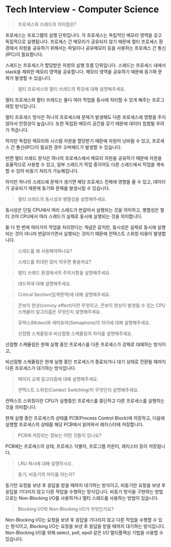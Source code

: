 # Tech Interview - Computer Science

> 프로세스와 쓰레드의 차이점은?

프로세스는 프로그램의 실행 단위입니다. 각 프로세스는 독립적인 메모리 영역을 갖고 독립적으로 실행됩니다. 프로세스 간 메모리가 공유되지 않기 때문에 멀티 프로세스 환경에서 자원을 공유하기 위해서는 파일이나 공유메모리 등을 사용하는 프로세스 간 통신(IPC)이 필요합니다.

스레드는 프로세스가 할당받은 자원의 실행 흐름 단위입니다. 스레드는 프로세스 내에서 stack을 제외한 메모리 영역을 공유합니다. 메모리 영역을 공유하기 때문에 동기화 문제가 발생할 수 있습니다.

> 멀티 프로세스와 멀티 쓰레드의 특징에 대해 설명해주세요.

멀티 프로세스와 멀티 쓰레드는 둘다 여러 작업을 동시에 처리할 수 있게 해주는 프로그래밍 방식입니다.

멀티 프로세스 방식은 하나의 프로세스에 문제가 발생해도 다른 프로세스에 영향을 주지않아서 안정성이 높습니다. 또한 독립된 메모리 공간을 갖기 때문에 데이터 침범될 우려가 적습니다.

하지만 독립된 메모리와 시스템 자원을 할당받기 때문에 자원이 낭비될 수 있고, 프로세스 간 통신(IPC)이 필요한 경우 오버헤드가 발생할 수 있습니다.

반면 멀티 쓰레드 방식은 하나의 프로세스에서 메모리 자원을 공유하기 때문에 자원을 효율적으로 사용할 수 있고, 일부 스레드가 작업 중이어도 다른 스레드에서 작업을 계속할 수 있어 비동기 처리가 가능해집니다.

하지만 하나의 스레드에 문제가 생기면 해당 프로세스 전체에 영향을 줄 수 있고, 데이터가 공유되기 때문에 동기화 문제를 발생시킬 수 있습니다.

> 멀티 쓰레드의 동시성과 병렬성을 설명해주세요.

동시성은 단일 CPU에서 여러 스레드가 번갈아서 실행되는 것을 의미하고, 병렬성은 멀티 코어 CPU에서 여러 스레드가 실제로 동시에 실행되는 것을 의미합니다.

둘 다 한 번에 여러가지 작업을 처리한다는 개념은 같지만, 동시성은 실제로 동시에 실행되는 것이 아니라 번갈아가면서 실행되는 것이기 때문에 컨텍스트 스위칭 비용이 발생합니다.

> 스레드를 왜 사용해야하나요?

> 스레드를 최대한 많이 띄우면 좋을까요?

> 멀티 쓰레드 환경에서의 주의사항을 설명해주세요.

> 데드락에 대해 설명해주세요.

> Critical Section(임계영역)에 대해 설명해주세요.

> 콘보이 현상(convoy effect)이란 무엇이고, 콘보이 현상이 발생될 수 있는 CPU 스케줄러 알고리즘은 무엇인지 설명해주세요.

> 뮤텍스(Mutex)와 세마포어(Semaphore)의 차이에 대해 설명해주세요.

> 선점형 스케줄링과 비선점형 스케줄링의 차이를 설명해주세요.

선점형 스케쥴링은 현재 실행 중인 프로세스를 다른 프로세스가 강제로 대체하는 방식이고,

비선점형 스케쥴링은 현재 실행 중인 프로세스가 종료되거나 대기 상태로 전환될 때까지 다른 프로세스가 대기하는 방식입니다.

> 페이지 교체 알고리즘에 대해 설명해주세요.

> 컨텍스트 스위칭(Context Switching)이 무엇인지 설명해주세요.

컨텍스트 스위칭이란 CPU가 실행중인 프로세스를 중단하고 다른 프로세스를 실행하는 것을 의미합니다.

현재 실행 중인 프로세스의 상태를 PCB(Process Control Block)에 저장하고,
다음에 실행할 프로세스의 상태를 해당 PCB에서 읽어와서 레지스터에 저장합니다.

> PCB에 저장되는 정보는 어떤 것들이 있나요?

PCB에는 프로세스의 상태, 프로세스 식별자, 프로그램 카운터, 레지스터 등이 저장됩니다.

> LRU 캐시에 대해 설명하시오.

> 동기, 비동기의 차이를 아는지?

동기란 요청을 보낸 후 응답을 받을 때까지 대기하는 방식이고,
비동기란 요청을 보낸 후 응답을 기다리지 않고 다른 작업을 수행하는 방식입니다.
비동기 방식을 구현하는 방법으로는 Non-Blocking I/O를 사용하거나 멀티 스레드를 사용하는 방법이 있습니다. 

> Blocking I/O와 Non-Blocking I/O가 무엇인가요?

Non-Blocking I/O는 요청을 보낸 후 응답을 기다리지 않고 다른 작업을 수행할 수 있는 방식이고,
Blocking I/O는 요청을 보낸 후 응답을 받을 때까지 대기하는 방식입니다.
Non-Blocking I/O를 위해 select, poll, epoll 같은
I/O 멀티플렉싱 기법을 사용할 수 있습니다.


